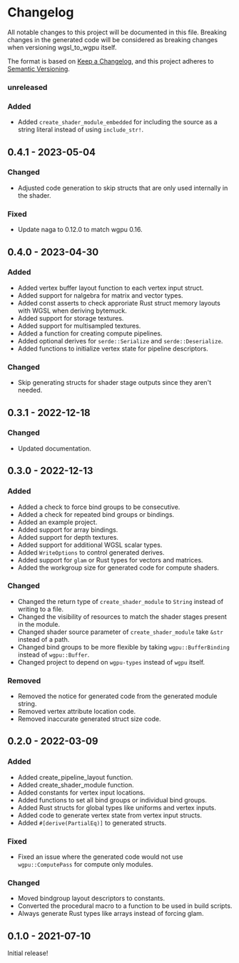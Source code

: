 # Changelog

All notable changes to this project will be documented in this file.
Breaking changes in the generated code will be considered as breaking changes when versioning wgsl_to_wgpu itself.

The format is based on [Keep a Changelog](https://keepachangelog.com/en/1.0.0/),
and this project adheres to [Semantic Versioning](https://semver.org/spec/v2.0.0.html).

### unreleased
### Added
* Added `create_shader_module_embedded` for including the source as a string literal instead of using `include_str!`.

## 0.4.1 - 2023-05-04
### Changed
* Adjusted code generation to skip structs that are only used internally in the shader.

### Fixed
* Update naga to 0.12.0 to match wgpu 0.16.

## 0.4.0 - 2023-04-30
### Added
* Added vertex buffer layout function to each vertex input struct.
* Added support for nalgebra for matrix and vector types.
* Added const asserts to check approriate Rust struct memory layouts with WGSL when deriving bytemuck.
* Added support for storage textures.
* Added support for multisampled textures.
* Added a function for creating compute pipelines.
* Added optional derives for `serde::Serialize` and `serde::Deserialize`.
* Added functions to initialize vertex state for pipeline descriptors.

### Changed
* Skip generating structs for shader stage outputs since they aren't needed.

## 0.3.1 - 2022-12-18
### Changed
* Updated documentation.

## 0.3.0 - 2022-12-13
### Added
* Added a check to force bind groups to be consecutive.
* Added a check for repeated bind groups or bindings.
* Added an example project.
* Added support for array bindings.
* Added support for depth textures.
* Added support for additional WGSL scalar types.
* Added `WriteOptions` to control generated derives.
* Added support for `glam` or Rust types for vectors and matrices.
* Added the workgroup size for generated code for compute shaders.

### Changed
* Changed the return type of `create_shader_module` to `String` instead of writing to a file.
* Changed the visibility of resources to match the shader stages present in the module.
* Changed shader source parameter of `create_shader_module` take `&str` instead of a path.
* Changed bind groups to be more flexible by taking `wgpu::BufferBinding` instead of `wgpu::Buffer`.
* Changed project to depend on `wgpu-types` instead of `wgpu` itself.

### Removed
* Removed the notice for generated code from the generated module string.
* Removed vertex attribute location code.
* Removed inaccurate generated struct size code.

## 0.2.0 - 2022-03-09
### Added
* Added create_pipeline_layout function.
* Added create_shader_module function.
* Added constants for vertex input locations.
* Added functions to set all bind groups or individual bind groups.
* Added Rust structs for global types like uniforms and vertex inputs.
* Added code to generate vertex state from vertex input structs.
* Added `#[derive(PartialEq)]` to generated structs.

### Fixed
* Fixed an issue where the generated code would not use `wgpu::ComputePass` for compute only modules.

### Changed
* Moved bindgroup layout descriptors to constants.
* Converted the procedural macro to a function to be used in build scripts.
* Always generate Rust types like arrays instead of forcing glam.

## 0.1.0 - 2021-07-10
Initial release!